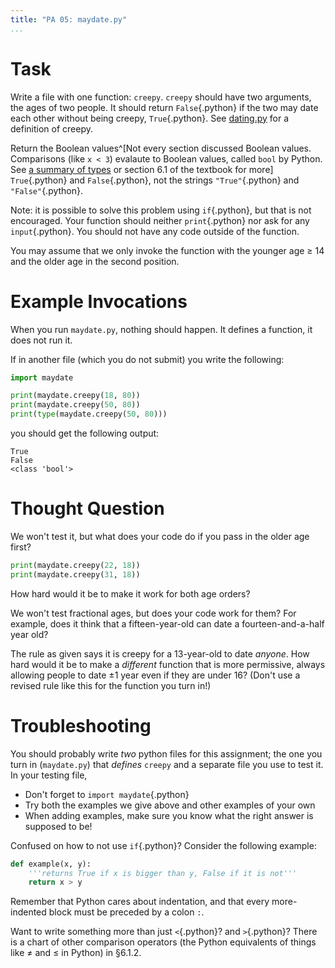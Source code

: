 ```yaml
---
title: "PA 05: maydate.py"
...
```


# Task

Write a file with one function: `creepy`.
`creepy` should have two arguments, the ages of two people.
It should return `False`{.python} if the two may date each other without being creepy, `True`{.python}.
See [dating.py](w01-dating.html) for a definition of creepy.

Return the Boolean values^[Not every section discussed Boolean values. Comparisons (like `x < 3`) evalaute to Boolean values, called `bool` by Python. See [a summary of types](types.html) or section 6.1 of the textbook for more] `True`{.python} and `False`{.python}, not the strings `"True"`{.python} and `"False"`{.python}.

Note: it is possible to solve this problem using `if`{.python}, but that is not encouraged.
Your function should neither `print`{.python} nor ask for any `input`{.python}.
You should not have any code outside of the function.

You may assume that we only invoke the function with the younger age &ge; 14 and the older age in the second position.

# Example Invocations

When you run `maydate.py`, nothing should happen.
It defines a function, it does not run it.

If in another file (which you do not submit) you write the following:

````python
import maydate

print(maydate.creepy(18, 80))
print(maydate.creepy(50, 80))
print(type(maydate.creepy(50, 80)))
````

you should get the following output:

````
True
False
<class 'bool'>
````

# Thought Question

We won't test it, but what does your code do if you pass in the older age first?

````python
print(maydate.creepy(22, 18))
print(maydate.creepy(31, 18))
````

How hard would it be to make it work for both age orders?

We won't test fractional ages, but does your code work for them?  For example, does it think that a fifteen-year-old can date a fourteen-and-a-half year old?

The rule as given says it is creepy for a 13-year-old to date *anyone*.
How hard would it be to make a *different* function that is more permissive, always allowing people to date &plusmn;1 year even if they are under 16?
(Don't use a revised rule like this for the function you turn in!)


# Troubleshooting

You should probably write *two* python files for this assignment; the one you turn in (`maydate.py`) that *defines* `creepy` and a separate file you use to test it.
In your testing file,

-   Don't forget to `import maydate`{.python}
-   Try both the examples we give above and other examples of your own
-   When adding examples, make sure you know what the right answer is supposed to be!

Confused on how to not use `if`{.python}? 
Consider the following example:

````python
def example(x, y):
    '''returns True if x is bigger than y, False if it is not'''
    return x > y
````

Remember that Python cares about indentation, and that every more-indented block must be preceded by a colon `:`.

Want to write something more than just `<`{.python}?  and `>`{.python}?
There is a chart of other comparison operators (the Python equivalents of things like &ne; and &le; in Python) in &sect;6.1.2.
